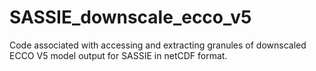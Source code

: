 # SASSIE_downscale_ecco_v5
Code associated with accessing and extracting granules of downscaled ECCO V5 model output for SASSIE in netCDF format.
